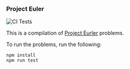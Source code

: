 ### Project Euler

![CI Tests](https://github.com/dambrogia/project-euler/actions/workflows/test.yaml/badge.svg)

This is a compilation of [Project Eurler](https://projecteuler.net/) problems.

To run the problems, run the following:

```
npm install
npm run test
```
